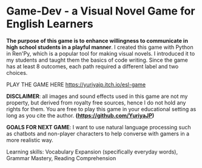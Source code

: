 # Game-Dev - a Visual Novel Game for English Learners
**The purpose of this game is to enhance willingness to communicate in high school students in a playful manner**.
I created this game with Python in Ren'Py, which is a popular tool for making visual novels. I introduced it to my students and taught them the basics of code writing.
Since the game has at least 8 outcomes, each path required a different label and two choices.

PLAY THE GAME HERE 
https://yuriyajp.itch.io/esl-game

**DISCLAIMER**: all images and sound effects used in this game are not my property, but derived from royalty free sources, hence I do not hold any rights for them. You are free to play this game in your educational setting as long as you cite the author. **(https://github.com/YuriyaJP)**

**GOALS FOR NEXT GAME**: I want to use natural language processing such as chatbots and non-player characters to help converse with gamers in a more realistic way.

Learning skills:
Vocabulary Expansion (specifically everyday words),
Grammar Mastery,
Reading Comprehension

